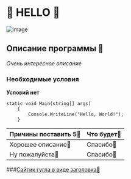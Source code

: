 # 🌸 HELLO 🌸
![image](https://github.com/user-attachments/assets/cd7e3028-8f5d-4ebf-bf97-25dd1065ef0b "Оп, привет!")

## Описание программы 🤔
*Очень интересное описание*

### Необходимые условия
**Условий нет**

```
static void Main(string[] args)
    {
        Console.WriteLine("Hello, World!");
    }
```

| Причины поставить 5🤗  | Что будет🤗 |
| ------------- | ------------- |
| Хорошее описание🤯  | Спасибо💫  |
| Ну пожалуйста🤯  | Спасибо💫  |

###[Сайтик гугла в виде заголовка🤩](https://www.google.com "Сайт Google")
